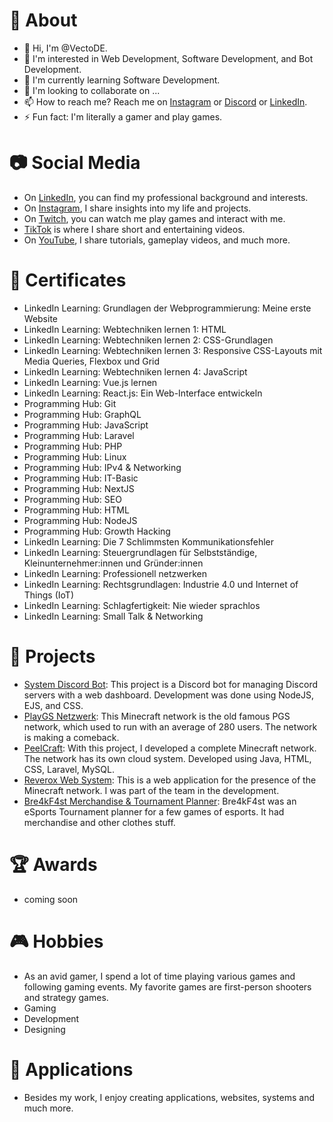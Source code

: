 # 👤 About
- 👋 Hi, I'm @VectoDE.
- 👀 I'm interested in Web Development, Software Development, and Bot Development.
- 🌱 I'm currently learning Software Development.
- 💞️ I'm looking to collaborate on ...
- 📫 How to reach me? Reach me on [Instagram](https://www.instagram.com/vecto_de/) or [Discord](https://discord.gg/DtHPAEHxZk) or [LinkedIn](https://www.linkedin.com/in/tim-hauke-b3b24b2b5).
- ⚡ Fun fact: I'm literally a gamer and play games.

# 📷 Social Media
- On [LinkedIn](https://www.linkedin.com/in/tim-hauke), you can find my professional background and interests.
- On [Instagram](https://www.instagram.com/vecto_de), I share insights into my life and projects.
- On [Twitch](https://twitch.tv/vectode), you can watch me play games and interact with me.
- [TikTok](https://www.tiktok.com/@vectode) is where I share short and entertaining videos.
- On [YouTube](https://youtube.com/@vectode), I share tutorials, gameplay videos, and much more.

# 📜 Certificates
- LinkedIn Learning: Grundlagen der Webprogrammierung: Meine erste Website
- LinkedIn Learning: Webtechniken lernen 1: HTML
- LinkedIn Learning: Webtechniken lernen 2: CSS-Grundlagen
- LinkedIn Learning: Webtechniken lernen 3: Responsive CSS-Layouts mit Media Queries, Flexbox und Grid
- LinkedIn Learning: Webtechniken lernen 4: JavaScript
- LinkedIn Learning: Vue.js lernen
- LinkedIn Learning: React.js: Ein Web-Interface entwickeln
- Programming Hub: Git
- Programming Hub: GraphQL
- Programming Hub: JavaScript
- Programming Hub: Laravel
- Programming Hub: PHP
- Programming Hub: Linux
- Programming Hub: IPv4 & Networking
- Programming Hub: IT-Basic
- Programming Hub: NextJS
- Programming Hub: SEO
- Programming Hub: HTML
- Programming Hub: NodeJS
- Programming Hub: Growth Hacking
- LinkedIn Learning: Die 7 Schlimmsten Kommunikationsfehler
- LinkedIn Learning: Steuergrundlagen für Selbstständige, Kleinunternehmer:innen und Gründer:innen
- LinkedIn Learning: Professionell netzwerken
- LinkedIn Learning: Rechtsgrundlagen: Industrie 4.0 und Internet of Things (IoT)
- LinkedIn Learning: Schlagfertigkeit: Nie wieder sprachlos
- LinkedIn Learning: Small Talk & Networking

# 💼 Projects
- [System Discord Bot](https://system-bot.net): This project is a Discord bot for managing Discord servers with a web dashboard. Development was done using NodeJS, EJS, and CSS.
- [PlayGS Netzwerk](https://www.playgs.de): This Minecraft network is the old famous PGS network, which used to run with an average of 280 users. The network is making a comeback.
- [PeelCraft](https://peelcraft.net): With this project, I developed a complete Minecraft network. The network has its own cloud system. Developed using Java, HTML, CSS, Laravel, MySQL.
- [Reverox Web System](https://reverox.net): This is a web application for the presence of the Minecraft network. I was part of the team in the development.
- [Bre4kF4st Merchandise & Tournament Planner](https://www.bre4kf4st.com): Bre4kF4st was an eSports Tournament planner for a few games of esports. It had merchandise and other clothes stuff.

# 🏆 Awards
- coming soon

# 🎮 Hobbies
- As an avid gamer, I spend a lot of time playing various games and following gaming events. My favorite games are first-person shooters and strategy games.
- Gaming
- Development
- Designing

# 📱 Applications
- Besides my work, I enjoy creating applications, websites, systems and much more.
